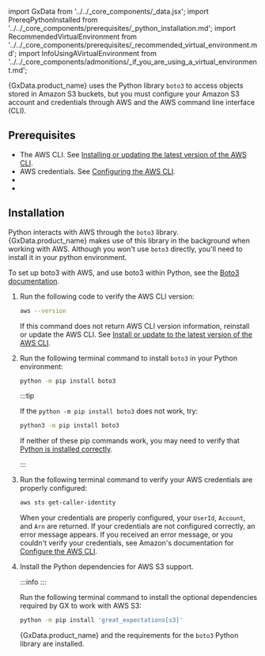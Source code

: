 import GxData from '../../_core_components/_data.jsx';
import PrereqPythonInstalled from '../../_core_components/prerequisites/_python_installation.md';
import RecommendedVirtualEnvironment from '../../_core_components/prerequisites/_recommended_virtual_environment.md';
import InfoUsingAVirtualEnvironment from '../../_core_components/admonitions/_if_you_are_using_a_virtual_environment.md';

{GxData.product_name} uses the Python library `boto3` to access objects stored in Amazon S3 buckets, but you must configure your Amazon S3 account and credentials through AWS and the AWS command line interface (CLI).

## Prerequisites

- The AWS CLI. See [Installing or updating the latest version of the AWS CLI](https://docs.aws.amazon.com/cli/latest/userguide/getting-started-install.html).
- AWS credentials. See [Configuring the AWS CLI](https://docs.aws.amazon.com/cli/latest/userguide/cli-chap-configure.html).
- <PrereqPythonInstalled/>
- <RecommendedVirtualEnvironment/>

## Installation

Python interacts with AWS through the `boto3` library. {GxData.product_name} makes use of this library in the background when working with AWS. Although you won't use `boto3` directly, you'll need to install it in your python environment.

To set up boto3 with AWS, and use boto3 within Python, see the [Boto3 documentation](https://boto3.amazonaws.com/v1/documentation/api/latest/index.html).

1. Run the following code to verify the AWS CLI version:

   ```bash title="Terminal input"
   aws --version
   ```

   If this command does not return AWS CLI version information, reinstall or update the AWS CLI.  See [Install or update to the latest version of the AWS CLI](https://docs.aws.amazon.com/cli/latest/userguide/getting-started-install.html).

2. Run the following terminal command to install `boto3` in your Python environment:

   ```bash title="Terminal input"
   python -m pip install boto3
   ```

   :::tip

   If the `python -m pip install boto3` does not work, try:

   ```bash title="Terminal input"
   python3 -m pip install boto3
   ```
   
   If neither of these pip commands work, you may need to verify that [Python is installed correctly](core/set_up_a_gx_environment/install_gx.md).

   :::

3. Run the following terminal command to verify your AWS credentials are properly configured:

   ```bash title="Terminal input"
   aws sts get-caller-identity
   ```

   When your credentials are properly configured, your `UserId`, `Account`, and `Arn` are returned. If your credentials are not configured correctly, an error message appears. If you received an error message, or you couldn't verify your credentials, see Amazon's documentation for [Configure the AWS CLI](https://docs.aws.amazon.com/cli/latest/userguide/cli-chap-configure.html).
  
4. Install the Python dependencies for AWS S3 support.

   :::info
   <InfoUsingAVirtualEnvironment/>
   :::

   Run the following terminal command to install the optional dependencies required by GX to work with AWS S3:

   ```bash title="Terminal input"
   python -m pip install 'great_expectations[s3]'
   ```

   {GxData.product_name} and the requirements for the `boto3` Python library are installed.
